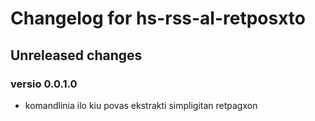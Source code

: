 # Changelog for hs-rss-al-retposxto

## Unreleased changes

### versio 0.0.1.0
- komandlinia ilo kiu povas ekstrakti simpligitan retpagxon